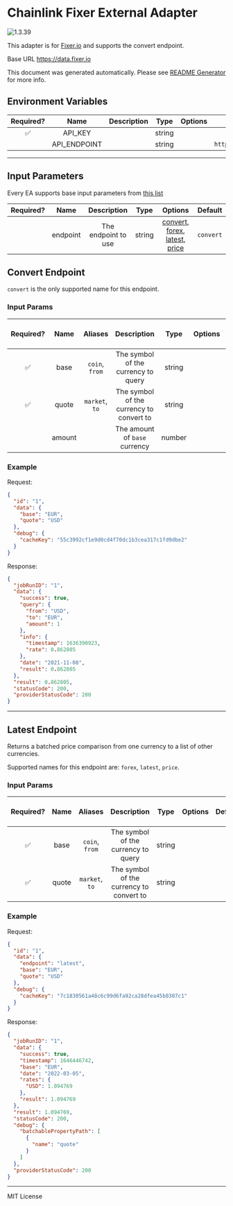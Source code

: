 # Chainlink Fixer External Adapter

![1.3.39](https://img.shields.io/github/package-json/v/smartcontractkit/external-adapters-js?filename=packages/sources/fixer/package.json)

This adapter is for [Fixer.io](https://fixer.io/) and supports the convert endpoint.

Base URL https://data.fixer.io

This document was generated automatically. Please see [README Generator](../../scripts#readme-generator) for more info.

## Environment Variables

| Required? |     Name     | Description |  Type  | Options |         Default         |
| :-------: | :----------: | :---------: | :----: | :-----: | :---------------------: |
|    ✅     |   API_KEY    |             | string |         |                         |
|           | API_ENDPOINT |             | string |         | `https://data.fixer.io` |

---

## Input Parameters

Every EA supports base input parameters from [this list](../../core/bootstrap#base-input-parameters)

| Required? |   Name   |     Description     |  Type  |                                                    Options                                                     |  Default  |
| :-------: | :------: | :-----------------: | :----: | :------------------------------------------------------------------------------------------------------------: | :-------: |
|           | endpoint | The endpoint to use | string | [convert](#convert-endpoint), [forex](#latest-endpoint), [latest](#latest-endpoint), [price](#latest-endpoint) | `convert` |

## Convert Endpoint

`convert` is the only supported name for this endpoint.

### Input Params

| Required? |  Name  |    Aliases     |               Description                |  Type  | Options | Default | Depends On | Not Valid With |
| :-------: | :----: | :------------: | :--------------------------------------: | :----: | :-----: | :-----: | :--------: | :------------: |
|    ✅     |  base  | `coin`, `from` |   The symbol of the currency to query    | string |         |         |            |                |
|    ✅     | quote  | `market`, `to` | The symbol of the currency to convert to | string |         |         |            |                |
|           | amount |                |      The amount of `base` currency       | number |         |   `1`   |            |                |

### Example

Request:

```json
{
  "id": "1",
  "data": {
    "base": "EUR",
    "quote": "USD"
  },
  "debug": {
    "cacheKey": "55c3992cf1e9d0cd4f70dc1b3cea317c1fd9dbe2"
  }
}
```

Response:

```json
{
  "jobRunID": "1",
  "data": {
    "success": true,
    "query": {
      "from": "USD",
      "to": "EUR",
      "amount": 1
    },
    "info": {
      "timestamp": 1636390923,
      "rate": 0.862805
    },
    "date": "2021-11-08",
    "result": 0.862805
  },
  "result": 0.862805,
  "statusCode": 200,
  "providerStatusCode": 200
}
```

---

## Latest Endpoint

Returns a batched price comparison from one currency to a list of other currencies.

Supported names for this endpoint are: `forex`, `latest`, `price`.

### Input Params

| Required? | Name  |    Aliases     |               Description                |  Type  | Options | Default | Depends On | Not Valid With |
| :-------: | :---: | :------------: | :--------------------------------------: | :----: | :-----: | :-----: | :--------: | :------------: |
|    ✅     | base  | `coin`, `from` |   The symbol of the currency to query    | string |         |         |            |                |
|    ✅     | quote | `market`, `to` | The symbol of the currency to convert to | string |         |         |            |                |

### Example

Request:

```json
{
  "id": "1",
  "data": {
    "endpoint": "latest",
    "base": "EUR",
    "quote": "USD"
  },
  "debug": {
    "cacheKey": "7c1830561a48c6c99d6fa92ca28dfea45b0307c1"
  }
}
```

Response:

```json
{
  "jobRunID": "1",
  "data": {
    "success": true,
    "timestamp": 1646446742,
    "base": "EUR",
    "date": "2022-03-05",
    "rates": {
      "USD": 1.094769
    },
    "result": 1.094769
  },
  "result": 1.094769,
  "statusCode": 200,
  "debug": {
    "batchablePropertyPath": [
      {
        "name": "quote"
      }
    ]
  },
  "providerStatusCode": 200
}
```

---

MIT License
